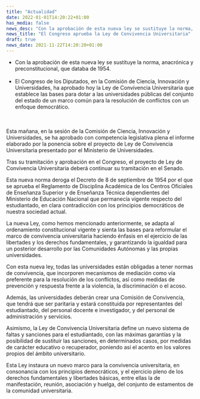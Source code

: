 ```yaml
---
title: "Actualidad"   
date: 2022-01-01T14:20:22+01:00
has_media: false
news_desc: "Con la aprobación de esta nueva ley se sustituye la norma, anacrónica y preconstitucional, que databa de 1954. El Congreso de los Diputados, en la Comisión de Ciencia, Innovación y Universidades, ha aprobado hoy la Ley de Convivencia Universitaria que establece las bases para dotar a las universidades públicas del conjunto del estado de un marco común para la resolución de conflictos con un enfoque democrático."
news_title: "El Congreso aprueba la Ley de Convivencia Universitaria"
draft: true
news_date: 2021-11-22T14:20:20+01:00
---
```

<ul>
<li>Con la aprobación de esta nueva ley se sustituye la norma, anacrónica y preconstitucional, que databa de 1954. 
<br><br>
<li>El Congreso de los Diputados, en la Comisión de Ciencia, Innovación y Universidades, ha aprobado hoy la Ley de Convivencia Universitaria que establece las bases para dotar a las universidades públicas del conjunto del estado de un marco común para la resolución de conflictos con un enfoque democrático.
</ul>
<br><br>
Esta mañana, en la sesión de la Comisión de Ciencia, Innovación y Universidades, se ha aprobado con competencia legislativa plena el informe elaborado por la ponencia sobre el proyecto de Ley de Convivencia Universitaria presentado por el Ministerio de Universidades.

Tras su tramitación y aprobación en el Congreso, el proyecto de Ley de Convivencia Universitaria deberá continuar su tramitación en el Senado.

Esta nueva norma deroga el Decreto de 8 de septiembre de 1954 por el que se aprueba el Reglamento de Disciplina Académica de los Centros Oficiales de Enseñanza Superior y de Enseñanza Técnica dependientes del Ministerio de Educación Nacional que permanecía vigente respecto del estudiantado, en clara contradicción con los principios democráticos de nuestra sociedad actual.

La nueva Ley, como hemos mencionado anteriormente, se adapta al ordenamiento constitucional vigente y sienta las bases para reformular el marco de convivencia universitaria haciendo énfasis en el ejercicio de las libertades y los derechos fundamentales, y garantizando la igualdad para un posterior desarrollo por las Comunidades Autónomas y las propias universidades.

Con esta nueva ley, todas las universidades están obligadas a tener normas de convivencia, que incorporen mecanismos de mediación como vía preferente para la resolución de los conflictos, así como medidas de prevención y respuesta frente a la violencia, la discriminación o el acoso.

Además, las universidades deberán crear una Comisión de Convivencia, que tendrá que ser paritaria y estará constituida por representantes del estudiantado, del personal docente e investigador, y del personal de administración y servicios.

Asimismo, la Ley de Convivencia Universitaria define un nuevo sistema de faltas y sanciones para el estudiantado, con las máximas garantías y la posibilidad de sustituir las sanciones, en determinados casos, por medidas de carácter educativo o recuperador, poniendo así el acento en los valores propios del ámbito universitario.

Esta Ley instaura un nuevo marco para la convivencia universitaria, en consonancia con los principios democráticos, y el ejercicio pleno de los derechos fundamentales y libertades básicas, entre ellas la de manifestación, reunión, asociación y huelga, del conjunto de estamentos de la comunidad universitaria.